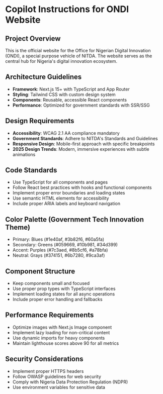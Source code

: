 # Copilot Instructions for ONDI Website

<!-- Use this file to provide workspace-specific custom instructions to Copilot. For more details, visit https://code.visualstudio.com/docs/copilot/copilot-customization#_use-a-githubcopilotinstructionsmd-file -->

## Project Overview
This is the official website for the Office for Nigerian Digital Innovation (ONDI), a special purpose vehicle of NITDA. The website serves as the central hub for Nigeria's digital innovation ecosystem.

## Architecture Guidelines
- **Framework**: Next.js 15+ with TypeScript and App Router
- **Styling**: Tailwind CSS with custom design system
- **Components**: Reusable, accessible React components
- **Performance**: Optimized for government standards with SSR/SSG

## Design Requirements
- **Accessibility**: WCAG 2.1 AA compliance mandatory
- **Government Standards**: Adhere to NITDA's Standards and Guidelines
- **Responsive Design**: Mobile-first approach with specific breakpoints
- **2025 Design Trends**: Modern, immersive experiences with subtle animations

## Code Standards
- Use TypeScript for all components and pages
- Follow React best practices with hooks and functional components
- Implement proper error boundaries and loading states
- Use semantic HTML elements for accessibility
- Include proper ARIA labels and keyboard navigation

## Color Palette (Government Tech Innovation Theme)
- Primary: Blues (#1e40af, #3b82f6, #60a5fa)
- Secondary: Greens (#059669, #10b981, #34d399)
- Accent: Purples (#7c3aed, #8b5cf6, #a78bfa)
- Neutral: Grays (#374151, #6b7280, #9ca3af)

## Component Structure
- Keep components small and focused
- Use proper prop types with TypeScript interfaces
- Implement loading states for all async operations
- Include proper error handling and fallbacks

## Performance Requirements
- Optimize images with Next.js Image component
- Implement lazy loading for non-critical content
- Use dynamic imports for heavy components
- Maintain lighthouse scores above 90 for all metrics

## Security Considerations
- Implement proper HTTPS headers
- Follow OWASP guidelines for web security
- Comply with Nigeria Data Protection Regulation (NDPR)
- Use environment variables for sensitive data
